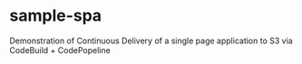 # sample-spa
Demonstration of Continuous Delivery of a single page application to S3 via CodeBuild + CodePopeline
